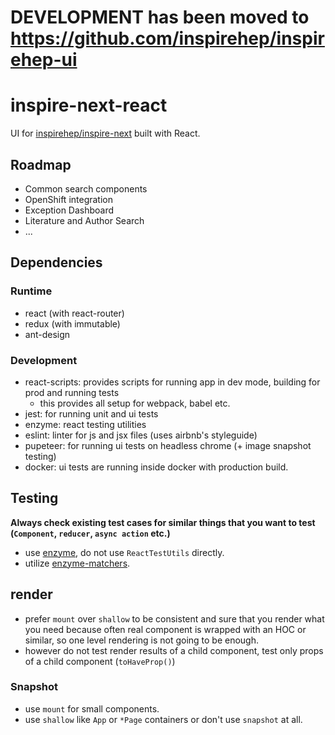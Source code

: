 # __DEVELOPMENT has been moved to https://github.com/inspirehep/inspirehep-ui__

# inspire-next-react

UI for [inspirehep/inspire-next](https://github.com/inspirehep/inspire-next) built with React.

## Roadmap

- Common search components
- OpenShift integration
- Exception Dashboard
- Literature and Author Search
- ...

## Dependencies

### Runtime

- react (with react-router)
- redux (with immutable)
- ant-design

### Development

- react-scripts: provides scripts for running app in dev mode, building for prod and running tests
  - this provides all setup for webpack, babel etc.
- jest: for running unit and ui tests
- enzyme: react testing utilities
- eslint: linter for js and jsx files (uses airbnb's styleguide)
- pupeteer: for running ui tests on headless chrome (+ image snapshot testing)
- docker: ui tests are running inside docker with production build.

## Testing

__Always check existing test cases for similar things that you want to test (`Component`, `reducer`, `async action` etc.)__

- use [enzyme](), do not use `ReactTestUtils` directly.
- utilize [enzyme-matchers](https://github.com/FormidableLabs/enzyme-matchers).

## render

- prefer `mount` over `shallow` to be consistent and sure that you render what you need because often real component is wrapped with an HOC or similar,
so one level rendering is not going to be enough.
- however do not test render results of a child component, test only props of a child component (`toHaveProp()`)

### Snapshot

- use `mount` for small components.
- use `shallow` like `App` or `*Page` containers or don't use `snapshot` at all.
